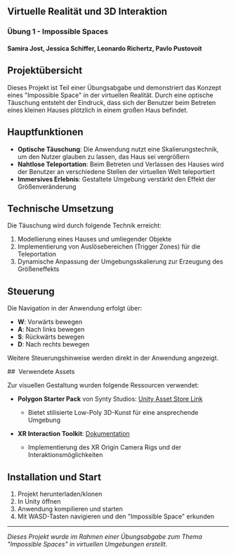 ## Virtuelle Realität und 3D Interaktion 
### Übung 1 - Impossible Spaces

#### Samira Jost, Jessica Schiffer, Leonardo Richertz, Pavlo Pustovoit

## Projektübersicht

Dieses Projekt ist Teil einer Übungsabgabe und demonstriert das Konzept eines "Impossible Space" in der virtuellen Realität. Durch eine optische Täuschung entsteht der Eindruck, dass sich der Benutzer beim Betreten eines kleinen Hauses plötzlich in einem großen Haus befindet.


## Hauptfunktionen

- **Optische Täuschung**: Die Anwendung nutzt eine Skalierungstechnik, um den Nutzer glauben zu lassen, das Haus sei vergrößern
- **Nahtlose Teleportation**: Beim Betreten und Verlassen des Hauses wird der Benutzer an verschiedene Stellen der virtuellen Welt teleportiert
- **Immersives Erlebnis**: Gestaltete Umgebung verstärkt den Effekt der Größenveränderung

## Technische Umsetzung

Die Täuschung wird durch folgende Technik erreicht:
1. Modellierung eines Hauses und umliegender Objekte
2. Implementierung von Auslösebereichen (Trigger Zones) für die Teleportation
3. Dynamische Anpassung der Umgebungsskalierung zur Erzeugung des Größeneffekts

## Steuerung

Die Navigation in der Anwendung erfolgt über:
- **W**: Vorwärts bewegen
- **A**: Nach links bewegen
- **S**: Rückwärts bewegen
- **D**: Nach rechts bewegen

Weitere Steuerungshinweise werden direkt in der Anwendung angezeigt.

##  Verwendete Assets

Zur visuellen Gestaltung wurden folgende Ressourcen verwendet:

- **Polygon Starter Pack** von Synty Studios: [Unity Asset Store Link](https://assetstore.unity.com/packages/p/starter-pack-synty-polygon-stylized-low-poly-3d-art-156819)
  - Bietet stilisierte Low-Poly 3D-Kunst für eine ansprechende Umgebung
  
- **XR Interaction Toolkit**: [Dokumentation](https://docs.unity3d.com/Packages/com.unity.xr.interaction.toolkit@2.4/manual/samples.html)
  - Implementierung des XR Origin Camera Rigs und der Interaktionsmöglichkeiten


## Installation und Start

1. Projekt herunterladen/klonen
2. In Unity öffnen
3. Anwendung kompilieren und starten
4. Mit WASD-Tasten navigieren und den "Impossible Space" erkunden

---


*Dieses Projekt wurde im Rahmen einer Übungsabgabe zum Thema "Impossible Spaces" in virtuellen Umgebungen erstellt.*

